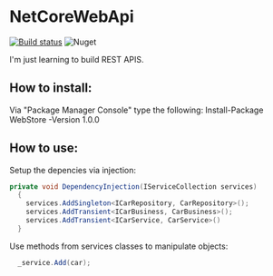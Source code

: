 # NetCoreWebApi
[![Build status](https://ci.appveyor.com/api/projects/status/g3yrhq2st5v8fx8t/branch/master?svg=true)](https://ci.appveyor.com/project/nallonp/netcorerest-api/branch/master)
![Nuget](https://img.shields.io/nuget/dt/NetCoreREST-API.svg)

I'm just learning to build REST APIS.

## How to install:

Via "Package Manager Console" type the following:
Install-Package WebStore -Version 1.0.0

## How to use:

Setup the depencies via injection:
```cs
private void DependencyInjection(IServiceCollection services)
  {
    services.AddSingleton<ICarRepository, CarRepository>();
    services.AddTransient<ICarBusiness, CarBusiness>();
    services.AddTransient<ICarService, CarService>()
  }
```
Use methods from services classes to manipulate objects:
```cs
  _service.Add(car);
```
